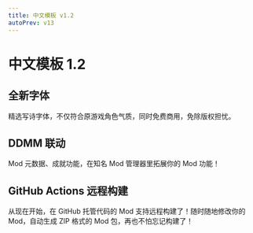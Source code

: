 ```yaml
---
title: 中文模板 v1.2
autoPrev: v13
---
```


# 中文模板 1.2

## 全新字体

精选写诗字体，不仅符合原游戏角色气质，同时免费商用，免除版权担忧。

## DDMM 联动

Mod 元数据、成就功能，在知名 Mod 管理器里拓展你的 Mod 功能！

## GitHub Actions 远程构建

从现在开始，在 GitHub 托管代码的 Mod 支持远程构建了！随时随地修改你的 Mod，自动生成 ZIP 格式的 Mod 包，再也不怕忘记构建了！